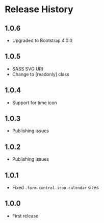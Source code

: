 # Release History

## 1.0.6

* Upgraded to Bootstrap 4.0.0

## 1.0.5

* SASS SVG URI
* Change to [readonly] class

## 1.0.4

* Support for time icon

## 1.0.3

* Publishing issues

## 1.0.2

* Publishing issues

## 1.0.1

* Fixed `.form-control-icon-calendar` sizes

## 1.0.0

* First release
